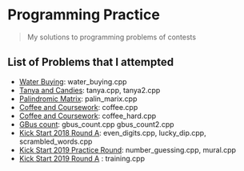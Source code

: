 # Programming Practice

> My solutions to programming problems of contests

## List of Problems that I attempted

* [Water Buying](https://codeforces.com/contest/1118/problem/A): water_buying.cpp
* [Tanya and Candies](https://codeforces.com/contest/1118/problem/B): tanya.cpp, tanya2.cpp
* [Palindromic Matrix](https://codeforces.com/contest/1118/problem/C): palin_marix.cpp
* [Coffee and Coursework](https://codeforces.com/contest/1118/problem/D1): coffee.cpp
* [Coffee and Coursework](https://codeforces.com/contest/1118/problem/D2): coffee_hard.cpp
* [GBus count](https://code.google.com/codejam/contest/4374486/dashboard): gbus_count.cpp gbus_count2.cpp
* [Kick Start 2018 Round A](https://codingcompetitions.withgoogle.com/kickstart/round/0000000000050edf): 
even_digits.cpp, lucky_dip.cpp, scrambled_words.cpp
* [Kick Start 2019 Practice Round](https://codingcompetitions.withgoogle.com/kickstart/round/0000000000051060): number_guessing.cpp, mural.cpp
* [Kick Start 2019 Round A](https://codingcompetitions.withgoogle.com/kickstart/round/0000000000050e01)
: training.cpp
